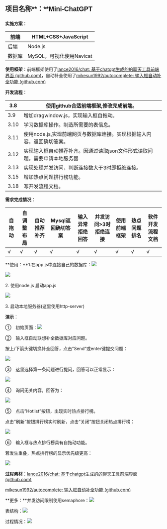 <title></title><style>
@font-face{
font-family:"Times New Roman";
}
@font-face{
font-family:"宋体";
}
@font-face{
font-family:"Arial";
}
@font-face{
font-family:"黑体";
}
@font-face{
font-family:"Calibri";
}
@list l0:level1{
mso-level-start-at:2;
mso-level-number-format:decimal;
mso-level-suffix:tab;
mso-level-text:"%1.";
mso-level-tab-stop:15.6000pt;
mso-level-number-position:left;
margin-left:0.0000pt;
text-indent:0.0000pt;
font-family:'Times New Roman';}
@list l1:level1{
mso-level-number-format:decimal-enclosed-circle-chinese;
mso-level-suffix:none;
mso-level-text:"%1　";
mso-level-tab-stop:none;
mso-level-number-position:left;
margin-left:0.0000pt;text-indent:20.0000pt;margin-left:0.0000pt;
font-family:宋体;}
p.MsoNormal{
mso-style-name:正文;
mso-style-parent:"";
margin:0pt;
margin-bottom:.0001pt;
mso-pagination:none;
text-align:justify;
text-justify:inter-ideograph;
font-family:Calibri;
mso-fareast-font-family:宋体;
mso-bidi-font-family:'Times New Roman';
font-size:10.5000pt;
mso-font-kerning:1.0000pt;
}
h2{
mso-style-name:"标题 2";
mso-style-noshow:yes;
mso-style-next:正文;
margin-top:13.0000pt;
margin-bottom:13.0000pt;
mso-para-margin-top:0.0000gd;
mso-para-margin-bottom:0.0000gd;
page-break-after:avoid;
mso-pagination:lines-together;
text-align:justify;
text-justify:inter-ideograph;
mso-outline-level:2;
line-height:172%;
font-family:Arial;
mso-fareast-font-family:黑体;
mso-bidi-font-family:'Times New Roman';
mso-ansi-font-weight:bold;
font-size:16.0000pt;
mso-font-kerning:1.0000pt;
}
h4{
mso-style-name:"标题 4";
mso-style-noshow:yes;
mso-style-next:正文;
margin-top:14.0000pt;
margin-bottom:14.5000pt;
mso-para-margin-top:0.0000gd;
mso-para-margin-bottom:0.0000gd;
page-break-after:avoid;
mso-pagination:lines-together;
text-align:justify;
text-justify:inter-ideograph;
mso-outline-level:4;
line-height:155%;
font-family:Arial;
mso-fareast-font-family:黑体;
mso-bidi-font-family:'Times New Roman';
mso-ansi-font-weight:bold;
font-size:14.0000pt;
mso-font-kerning:1.0000pt;
}
span.10{
font-family:'Times New Roman';
}
span.15{
font-family:'Times New Roman';
color:rgb(0,0,255);
text-decoration:underline;
text-underline:single;
}
span.16{
font-family:Arial;
mso-fareast-font-family:黑体;
mso-ansi-font-weight:bold;
font-size:14.0000pt;
}
span.17{
font-family:'Times New Roman';
color:rgb(128,0,128);
text-decoration:underline;
text-underline:single;
}
span.msoIns{
mso-style-type:export-only;
mso-style-name:"";
text-decoration:underline;
text-underline:single;
color:blue;
}
span.msoDel{
mso-style-type:export-only;
mso-style-name:"";
text-decoration:line-through;
color:red;
}
table.MsoNormalTable{
mso-style-name:普通表格;
mso-style-parent:"";
mso-style-noshow:yes;
mso-tstyle-rowband-size:0;
mso-tstyle-colband-size:0;
mso-padding-alt:0.0000pt 5.4000pt 0.0000pt 5.4000pt;
mso-para-margin:0pt;
mso-para-margin-bottom:.0001pt;
mso-pagination:widow-orphan;
font-family:'Times New Roman';
font-size:10.0000pt;
mso-ansi-language:#0400;
mso-fareast-language:#0400;
mso-bidi-language:#0400;
}
table.MsoTableGrid{
mso-style-name:网格型;
mso-tstyle-rowband-size:0;
mso-tstyle-colband-size:0;
mso-padding-alt:0.0000pt 5.4000pt 0.0000pt 5.4000pt;
mso-border-top-alt:0.5000pt solid windowtext;
mso-border-left-alt:0.5000pt solid windowtext;
mso-border-bottom-alt:0.5000pt solid windowtext;
mso-border-right-alt:0.5000pt solid windowtext;
mso-border-insideh:0.5000pt solid windowtext;
mso-border-insidev:0.5000pt solid windowtext;
mso-para-margin:0pt;
mso-para-margin-bottom:.0001pt;
mso-pagination:none;
text-align:justify;
text-justify:inter-ideograph;
font-family:'Times New Roman';
font-size:10.0000pt;
mso-ansi-language:#0400;
mso-fareast-language:#0400;
mso-bidi-language:#0400;
}
@page{mso-page-border-surround-header:no;
 mso-page-border-surround-footer:no;}@page Section0{
margin-top:72.0000pt;
margin-bottom:72.0000pt;
margin-left:90.0000pt;
margin-right:90.0000pt;
size:595.3000pt 841.9000pt;
layout-grid:15.6000pt;
mso-header-margin:42.5500pt;
mso-footer-margin:49.6000pt;
}
div.Section0{page:Section0;}</style>

## **项目名称****：****Mini-ChatGPT**

**实施方案**：

| 前端  | HTML+CSS+JavaScript |
| --- | ------------------- |
| 后端  | Node.js             |
| 数据库 | MySQL，可视化使用Navicat  |

**使用框架**：前端框架使用了[<u><span class="15">lance2016/chat: 基于chatgpt生成的的聊天工具前端界面 (github.com)</span></u>](https://github.com/lance2016/chat)，自动补全使用了[<u><span class="15">mikesun1992/autocomplete: 输入框自动补全功能 (github.com)</span></u>](https://github.com/mikesun1992/autocomplete)

**开发流程**：

| 3.8  | 使用github合适前端框架,修改完成前端。                  |
| ---- | --------------------------------------- |
| 3.9  | 增加dragwindow.js，实现输入框自拖动。               |
| 3.10 | 学习数据库操作。制造所需要的表信息。                      |
| 3.11 | 使用node.js,实现前端网页与数据库连接。实现根据输入内容，返回确切答案。 |
| 3.12 | 实现输入框自动推荐补齐。因通过读取json文件形式读取问题，需要申请本地服务器 |
| 3.13 | 实现处理并发访问，判断连接数大于3时即拒绝连接。                |
| 3.15 | 增加热点问题排行榜功能。                            |
| 3.18 | 写开发流程文档。                                |

**需求完成情况**：

| 自拖动 | 自调整布局 | 自动推荐补齐 | Mysql返回确切答案 | 输入异常拒绝回答 | 并发访问>3时拒绝连接 | 使用前端框架 | 热点问题排名 | 软件开发流程文档 |
| --- | ----- | ------ | ----------- | -------- | ----------- | ------ | ------ | -------- |
| √   | √     | √      | √           | √        | √           | √      | √      | √        |

**使用：**1.在app.js中连接自己的数据库：![](file:///C:\Users\9\AppData\Local\Temp\ksohtml17500\wps1.jpg)

![](file:///C:\Users\9\AppData\Local\Temp\ksohtml17500\wps2.jpg) 

2. 使用node.js 启动app.js

![](file:///C:\Users\9\AppData\Local\Temp\ksohtml17500\wps3.jpg) 

3. 启动本地服务器(这里使用http-server)

**演示**：

①　初始页面：![](file:///C:\Users\9\AppData\Local\Temp\ksohtml17500\wps4.jpg)

②　输入框自动联想补全数据库对应问题。

按上/下箭头键切换补全回答，点击”Send”或enter键提交问题：

![](file:///C:\Users\9\AppData\Local\Temp\ksohtml17500\wps5.jpg) 

③　这里选择第一条问题进行提问，回答可以正常显示：

![](file:///C:\Users\9\AppData\Local\Temp\ksohtml17500\wps6.jpg) 

④　询问无关内容，回答为：

![](file:///C:\Users\9\AppData\Local\Temp\ksohtml17500\wps7.jpg) 

⑤　点击”Hotlist”按钮，出现实时热点排行榜。

点击”刷新”按钮排行榜实时刷新，点击”关闭”按钮关闭热点排行榜：

![](file:///C:\Users\9\AppData\Local\Temp\ksohtml17500\wps8.jpg) 

⑥　输入框与热点排行榜具有自拖动功能。

若发生重叠，热点排行榜的显示优先级更高：

![](file:///C:\Users\9\AppData\Local\Temp\ksohtml17500\wps9.jpg) 

**过程素材**：[<u><span class="17">lance2016/chat: 基于chatgpt生成的的聊天工具前端界面 (github.com)</span></u>](https://github.com/lance2016/chat)

[<u><span class="17">mikesun1992/autocomplete: 输入框自动补全功能 (github.com)</span></u>](https://github.com/mikesun1992/autocomplete)

**更多：**并发访问限制使用semaphore：![](file:///C:\Users\9\AppData\Local\Temp\ksohtml17500\wps10.jpg)

表结构：![](file:///C:\Users\9\AppData\Local\Temp\ksohtml17500\wps11.jpg)

过程情况：![](file:///C:\Users\9\AppData\Local\Temp\ksohtml17500\wps12.jpg)
